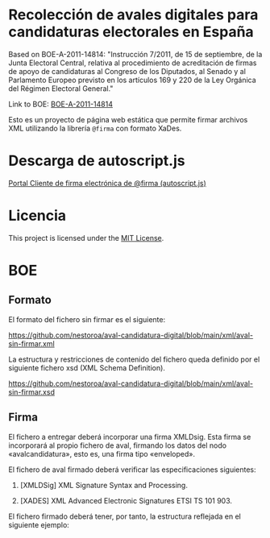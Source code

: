 # Recolección de avales digitales para candidaturas electorales en España

Based on BOE-A-2011-14814: "Instrucción 7/2011, de 15 de septiembre, de la Junta Electoral Central, relativa al procedimiento de acreditación de firmas de apoyo de candidaturas al Congreso de los Diputados, al Senado y al Parlamento Europeo previsto en los artículos 169 y 220 de la Ley Orgánica del Régimen Electoral General."

Link to BOE: [BOE-A-2011-14814](https://www.boe.es/buscar/act.php?id=BOE-A-2011-14814#an)

Esto es un proyecto de página web estática que permite firmar archivos XML utilizando la librería `@firma` con formato XaDes.

# Descarga de autoscript.js
[Portal Cliente de firma electrónica de @firma (autoscript.js)](https://administracionelectronica.gob.es/ctt/verPestanaDescargas.htm?idIniciativa=clienteafirma&idioma=es)

# Licencia
This project is licensed under the [MIT License](LICENSE).

# BOE

## Formato

El formato del fichero sin firmar es el siguiente:

https://github.com/nestoroa/aval-candidatura-digital/blob/main/xml/aval-sin-firmar.xml

La estructura y restricciones de contenido del fichero queda definido por el siguiente fichero xsd (XML Schema Definition).

https://github.com/nestoroa/aval-candidatura-digital/blob/main/xml/aval-sin-firmar.xsd

## Firma
El fichero a entregar deberá incorporar una firma XMLDsig. Esta firma se incorporará al propio fichero de aval, firmando los datos del nodo «avalcandidatura», esto es, una firma tipo «enveloped».

El fichero de aval firmado deberá verificar las especificaciones siguientes:

1. [XMLDSig] XML Signature Syntax and Processing.

2. [XADES] XML Advanced Electronic Signatures ETSI TS 101 903.

El fichero firmado deberá tener, por tanto, la estructura reflejada en el siguiente ejemplo: